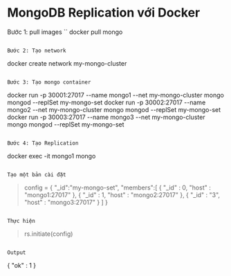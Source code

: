# MongoDB Replication với Docker

Bước 1: pull images 
``
docker pull mongo
```

Bước 2: Tạo network
```
docker create network my-mongo-cluster
```

Bước 3: Tạo mongo container
```
docker run -p 30001:27017 --name mongo1 --net my-mongo-cluster  mongo mongod --replSet my-mongo-set
docker run -p 30002:27017 --name mongo2 --net my-mongo-cluster  mongo mongod --replSet my-mongo-set
docker run -p 30003:27017 --name mongo3 --net my-mongo-cluster  mongo mongod --replSet my-mongo-set
```

Bước 4: Tạo Replication
```
docker exec -it mongo1 mongo
```

Tạo một bản cài đặt
```
> config = {
        "_id":"my-mongo-set",
        "members":[
            {
                "_id" : 0,
                "host" : "mongo1:27017"
            },
            {
                "_id" : 1,
                "host" : "mongo2:27017"
            },
            {
                "_id" : "3",
                "host" : "mongo3:27017"
            }
        ]
}
```

Thực hiện
```
> rs.initiate(config)
```

Output
```
{ "ok" : 1 }
```
